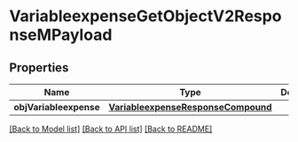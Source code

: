 # VariableexpenseGetObjectV2ResponseMPayload

## Properties
Name | Type | Description | Notes
------------ | ------------- | ------------- | -------------
**objVariableexpense** | [**VariableexpenseResponseCompound**](VariableexpenseResponseCompound.md) |  | 

[[Back to Model list]](../README.md#documentation-for-models) [[Back to API list]](../README.md#documentation-for-api-endpoints) [[Back to README]](../README.md)


